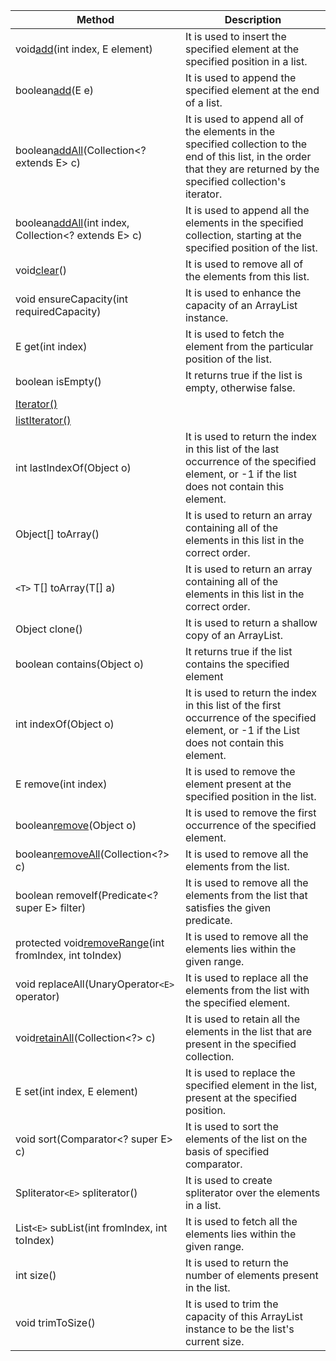 | Method                                                                                                             | Description                                                                                                                                                               |
| ------------------------------------------------------------------------------------------------------------------ | ------------------------------------------------------------------------------------------------------------------------------------------------------------------------- |
| void[add](https://www.javatpoint.com/java-arraylist-add-method)(int index, E element)                                 | It is used to insert the specified element at the specified position in a list.                                                                                           |
| boolean[add](https://www.javatpoint.com/java-arraylist-add-method)(E e)                                               | It is used to append the specified element at the end of a list.                                                                                                          |
| boolean[addAll](https://www.javatpoint.com/java-arraylist-addall-method)(Collection<? extends E> c)                   | It is used to append all of the elements in the specified collection to the end of this list, in the order that they are returned by the specified collection's iterator. |
| boolean[addAll](https://www.javatpoint.com/java-arraylist-addall-method)(int index, Collection<? extends E> c)        | It is used to append all the elements in the specified collection, starting at the specified position of the list.                                                        |
| void[clear](https://www.javatpoint.com/java-arraylist-clear-method)()                                                 | It is used to remove all of the elements from this list.                                                                                                                  |
| void ensureCapacity(int requiredCapacity)                                                                          | It is used to enhance the capacity of an ArrayList instance.                                                                                                              |
| E get(int index)                                                                                                   | It is used to fetch the element from the particular position of the list.                                                                                                 |
| boolean isEmpty()                                                                                                  | It returns true if the list is empty, otherwise false.                                                                                                                    |
| [Iterator()](https://www.javatpoint.com/java-arraylist-iterator-method)                                               |                                                                                                                                                                           |
| [listIterator()](https://www.javatpoint.com/java-arraylist-listiterator-method)                                       |                                                                                                                                                                           |
| int lastIndexOf(Object o)                                                                                          | It is used to return the index in this list of the last occurrence of the specified element, or -1 if the list does not contain this element.                             |
| Object[] toArray()                                                                                                 | It is used to return an array containing all of the elements in this list in the correct order.                                                                           |
| `<T>` T[] toArray(T[] a)                                                                                         | It is used to return an array containing all of the elements in this list in the correct order.                                                                           |
| Object clone()                                                                                                     | It is used to return a shallow copy of an ArrayList.                                                                                                                      |
| boolean contains(Object o)                                                                                         | It returns true if the list contains the specified element                                                                                                                |
| int indexOf(Object o)                                                                                              | It is used to return the index in this list of the first occurrence of the specified element, or -1 if the List does not contain this element.                            |
| E remove(int index)                                                                                                | It is used to remove the element present at the specified position in the list.                                                                                           |
| boolean[remove](https://www.javatpoint.com/java-arraylist-remove-method)(Object o)                                    | It is used to remove the first occurrence of the specified element.                                                                                                       |
| boolean[removeAll](https://www.javatpoint.com/java-arraylist-removeall-method)(Collection<?> c)                       | It is used to remove all the elements from the list.                                                                                                                      |
| boolean removeIf(Predicate<? super E> filter)                                                                      | It is used to remove all the elements from the list that satisfies the given predicate.                                                                                   |
| protected void[removeRange](https://www.javatpoint.com/java-arraylist-removerange-method)(int fromIndex, int toIndex) | It is used to remove all the elements lies within the given range.                                                                                                        |
| void replaceAll(UnaryOperator`<E>` operator)                                                                     | It is used to replace all the elements from the list with the specified element.                                                                                          |
| void[retainAll](https://www.javatpoint.com/java-arraylist-retainall-method)(Collection<?> c)                          | It is used to retain all the elements in the list that are present in the specified collection.                                                                           |
| E set(int index, E element)                                                                                        | It is used to replace the specified element in the list, present at the specified position.                                                                               |
| void sort(Comparator<? super E> c)                                                                                 | It is used to sort the elements of the list on the basis of specified comparator.                                                                                         |
| Spliterator`<E>` spliterator()                                                                                   | It is used to create spliterator over the elements in a list.                                                                                                             |
| List`<E>` subList(int fromIndex, int toIndex)                                                                    | It is used to fetch all the elements lies within the given range.                                                                                                         |
| int size()                                                                                                         | It is used to return the number of elements present in the list.                                                                                                          |
| void trimToSize()                                                                                                  | It is used to trim the capacity of this ArrayList instance to be the list's current size.                                                                                 |
